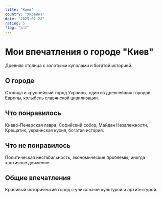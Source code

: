 ```yaml
---
title: "Киев"
country: "Украина"
date: "2025-02-28"
rating: 5
flag: "🇺🇦"
---
```


# Мои впечатления о городе "Киев"

Древняя столица с золотыми куполами и богатой историей.

## О городе

Столица и крупнейший город Украины, один из древнейших городов Европы, колыбель славянской цивилизации.

## Что понравилось

Киево-Печерская лавра, Софийский собор, Майдан Незалежности, Крещатик, украинская кухня, богатая история.

## Что не понравилось

Политическая нестабильность, экономические проблемы, иногда хаотичное движение.

## Общие впечатления

Красивый исторический город с уникальной культурой и архитектурой.

